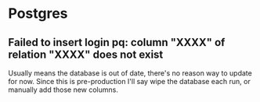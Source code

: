 # Postgres

## Failed to insert login pq: column "XXXX" of relation "XXXX" does not exist
Usually means the database is out of date, there's no reason way to update for now. Since this is pre-production I'll say wipe the database each run, or manually add those new columns.